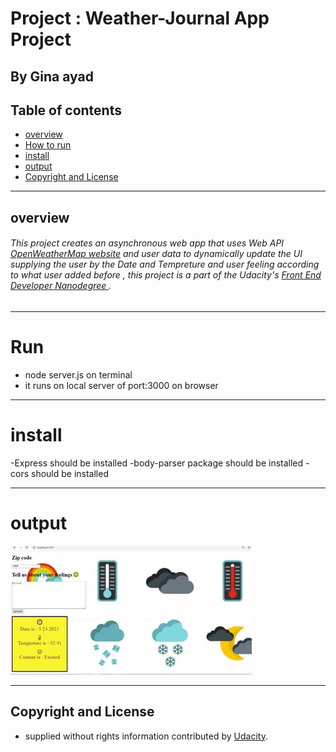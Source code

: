 # Project : Weather-Journal App Project
## By  Gina ayad

## Table of contents

- [overview](#overview)
- [How to run](#Run)
- [install](#install)
- [output](#output)
- [Copyright and License](#copyright-and-license)
___
## overview

###### This project creates an asynchronous web app that uses Web API [OpenWeatherMap website](https://openweathermap.org/) and user data to dynamically update the UI supplying the user by *the Date* and *Tempreture* and *user feeling* according to what user added before  , this project is a part of the Udacity's [ Front End Developer Nanodegree ](https://www.udacity.com/course/front-end-web-developer-nanodegree--nd0011).
___
# Run

- node server.js on terminal
- it runs on local server of port:3000 on browser
___
# install

-Express should be installed
-body-parser package should be installed
-cors should be installed
___
# output 

![img](website/images/output.jpg)
____
## Copyright and License

- supplied without rights information contributed by [Udacity](http://www.udacity.com).
